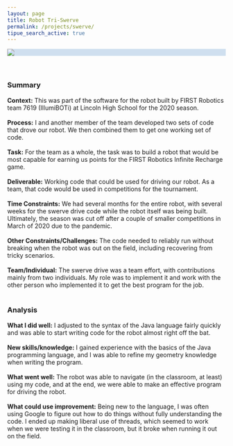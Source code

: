 ```yaml
---
layout: page
title: Robot Tri-Swerve
permalink: /projects/swerve/
tipue_search_active: true
---
```


<div style="display: block; background-color: #cfdfef;">
  <img src="{{ "/assets/swerve.jpg" | relative_url }}" style="display: block; margin: auto; max-width: 100%; max-height: 600px;" />
</div><br /><br />

### Summary
<b>Context:</b> This was part of the software for the robot built by FIRST Robotics team 7619 (IllumiBOTi) at Lincoln High School for the 2020 season.
<br /><br />
<b>Process:</b> I and another member of the team developed two sets of code that drove our robot. We then combined them to get one working set of code.
<br /><br />
<b>Task:</b> For the team as a whole, the task was to build a robot that would be most capable for earning us points for the FIRST Robotics Infinite Recharge game.
<br /><br />
<b>Deliverable:</b> Working code that could be used for driving our robot. As a team, that code would be used in competitions for the tournament.
<br /><br />
<b>Time Constraints:</b> We had several months for the entire robot, with several weeks for the swerve drive code while the robot itself was being built. Ultimately, the season was cut off after a couple of smaller competitions in March of 2020 due to the pandemic.
<br /><br />
<b>Other Constraints/Challenges:</b> The code needed to reliably run without breaking when the robot was out on the field, including recovering from tricky scenarios.
<br /><br />
<b>Team/Individual:</b> The swerve drive was a team effort, with contributions mainly from two individuals. My role was to implement it and work with the other person who implemented it to get the best program for the job.
<br /><br />

### Analysis
<b>What I did well:</b> I adjusted to the syntax of the Java language fairly quickly and was able to start writing code for the robot almost right off the bat.
<br /><br />
<b>New skills/knowledge:</b> I gained experience with the basics of the Java programming language, and I was able to refine my geometry knowledge when writing the program.
<br /><br />
<b>What went well:</b> The robot was able to navigate (in the classroom, at least) using my code, and at the end, we were able to make an effective program for driving the robot. 
<br /><br />
<b>What could use improvement:</b> Being new to the language, I was often using Google to figure out how to do things without fully understanding the code. I ended up making liberal use of threads, which seemed to work when we were testing it in the classroom, but it broke when running it out on the field.
